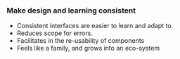 
### Make design and learning consistent

- Consistent interfaces are easier to learn and adapt to.
- Reduces scope for errors.
- Facilitates in the re-usability of components
- Feels like a family, and grows into an eco-system
